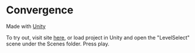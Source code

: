 # Convergence

Made with <a href="https://unity3d.com" target="_blank">Unity</a>

To try out, visit site <a href="http://convergence.chadrcollins.com" target="_blank">here</a>, or load project in Unity and open the "LevelSelect" scene under the Scenes folder. Press play.

